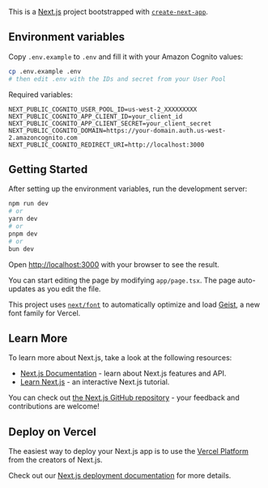 This is a [Next.js](https://nextjs.org) project bootstrapped with [`create-next-app`](https://nextjs.org/docs/app/api-reference/cli/create-next-app).

## Environment variables

Copy `.env.example` to `.env` and fill it with your Amazon Cognito values:

```bash
cp .env.example .env
# then edit .env with the IDs and secret from your User Pool
```

Required variables:

```
NEXT_PUBLIC_COGNITO_USER_POOL_ID=us-west-2_XXXXXXXXX
NEXT_PUBLIC_COGNITO_APP_CLIENT_ID=your_client_id
NEXT_PUBLIC_COGNITO_APP_CLIENT_SECRET=your_client_secret
NEXT_PUBLIC_COGNITO_DOMAIN=https://your-domain.auth.us-west-2.amazoncognito.com
NEXT_PUBLIC_COGNITO_REDIRECT_URI=http://localhost:3000
```

## Getting Started

After setting up the environment variables, run the development server:

```bash
npm run dev
# or
yarn dev
# or
pnpm dev
# or
bun dev
```

Open [http://localhost:3000](http://localhost:3000) with your browser to see the result.

You can start editing the page by modifying `app/page.tsx`. The page auto-updates as you edit the file.

This project uses [`next/font`](https://nextjs.org/docs/app/building-your-application/optimizing/fonts) to automatically optimize and load [Geist](https://vercel.com/font), a new font family for Vercel.

## Learn More

To learn more about Next.js, take a look at the following resources:

- [Next.js Documentation](https://nextjs.org/docs) - learn about Next.js features and API.
- [Learn Next.js](https://nextjs.org/learn) - an interactive Next.js tutorial.

You can check out [the Next.js GitHub repository](https://github.com/vercel/next.js) - your feedback and contributions are welcome!

## Deploy on Vercel

The easiest way to deploy your Next.js app is to use the [Vercel Platform](https://vercel.com/new?utm_medium=default-template&filter=next.js&utm_source=create-next-app&utm_campaign=create-next-app-readme) from the creators of Next.js.

Check out our [Next.js deployment documentation](https://nextjs.org/docs/app/building-your-application/deploying) for more details.
